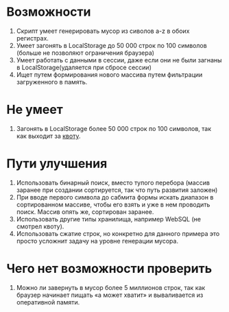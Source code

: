 # Возможности

1. Скрипт умеет генерировать мусор из сиволов a-z в обоих регистрах.
1. Умеет загонять в LocalStorage до 50 000 строк по 100 символов (больше не позволяют ограничения браузера)
1. Умеет работать с данными в сессии, даже если они не были загнаны в LocalStorage(удаляется при сбросе сессии)
1. Ищет путем формирования нового массива путем фильтрации загруженного в память.

# Не умеет

1. Загонять в LocalStorage более 50 000 строк по 100 символов, так как выходит за [квоту](https://arty.name/localstorage.html).

# Пути улучшения

1. Использовать бинарный поиск, вместо тупого перебора (массив заранее при создании сортируется, так что путь развития заложен)
1. При вводе первого символа до сабмита формы искать диапазон в сортированном массиве, чтобы его взять и уже в нем проводить поиск. Массив опять же, сортирован заранее.
1. Использовать другие типы хранилища, например WebSQL (не смотрел квоту).
1. Использовать сжатие строк, но конкретно для данного примера это просто усложнит задачу на уровне генерации мусора.

# Чего нет возможности проверить

1. Можно ли завернуть в мусор более 5 миллионов строк, так как браузер начинает пищать «а может хватит» и вываливается из оперативной памяти.
